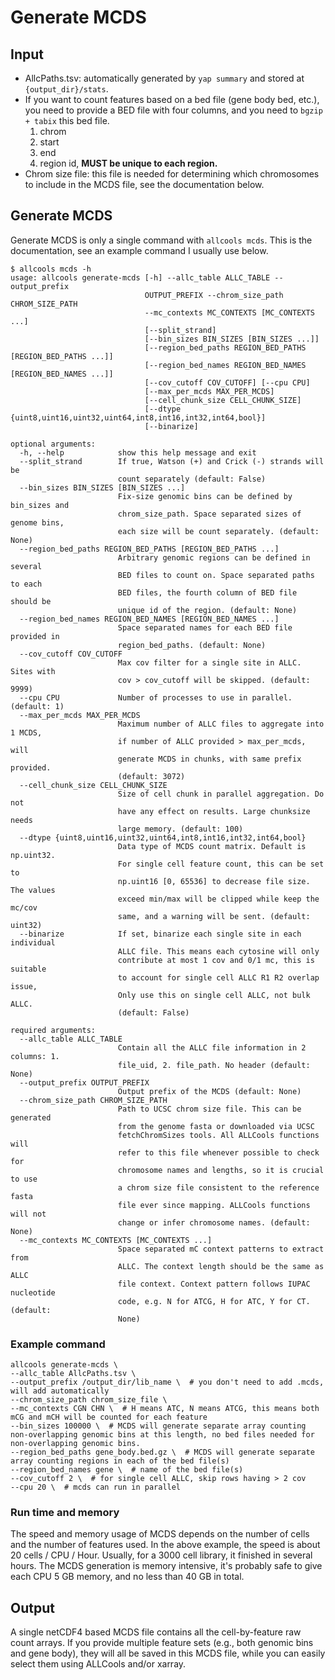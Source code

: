 # Generate MCDS

## Input

* AllcPaths.tsv: automatically generated by `yap summary` and stored at `{output_dir}/stats`.
* If you want to count features based on a bed file \(gene body bed, etc.\), you need to provide a BED file with four columns, and you need to `bgzip + tabix` this bed file.
  1. chrom
  2. start
  3. end
  4. region id, **MUST be unique to each region.**
* Chrom size file: this file is needed for determining which chromosomes to include in the MCDS file, see the documentation below.

## Generate MCDS

Generate MCDS is only a single command with `allcools mcds`. This is the documentation, see an example command I usually use below.

```text
$ allcools mcds -h
usage: allcools generate-mcds [-h] --allc_table ALLC_TABLE --output_prefix
                              OUTPUT_PREFIX --chrom_size_path CHROM_SIZE_PATH
                              --mc_contexts MC_CONTEXTS [MC_CONTEXTS ...]
                              [--split_strand]
                              [--bin_sizes BIN_SIZES [BIN_SIZES ...]]
                              [--region_bed_paths REGION_BED_PATHS [REGION_BED_PATHS ...]]
                              [--region_bed_names REGION_BED_NAMES [REGION_BED_NAMES ...]]
                              [--cov_cutoff COV_CUTOFF] [--cpu CPU]
                              [--max_per_mcds MAX_PER_MCDS]
                              [--cell_chunk_size CELL_CHUNK_SIZE]
                              [--dtype {uint8,uint16,uint32,uint64,int8,int16,int32,int64,bool}]
                              [--binarize]

optional arguments:
  -h, --help            show this help message and exit
  --split_strand        If true, Watson (+) and Crick (-) strands will be
                        count separately (default: False)
  --bin_sizes BIN_SIZES [BIN_SIZES ...]
                        Fix-size genomic bins can be defined by bin_sizes and
                        chrom_size_path. Space separated sizes of genome bins,
                        each size will be count separately. (default: None)
  --region_bed_paths REGION_BED_PATHS [REGION_BED_PATHS ...]
                        Arbitrary genomic regions can be defined in several
                        BED files to count on. Space separated paths to each
                        BED files, the fourth column of BED file should be
                        unique id of the region. (default: None)
  --region_bed_names REGION_BED_NAMES [REGION_BED_NAMES ...]
                        Space separated names for each BED file provided in
                        region_bed_paths. (default: None)
  --cov_cutoff COV_CUTOFF
                        Max cov filter for a single site in ALLC. Sites with
                        cov > cov_cutoff will be skipped. (default: 9999)
  --cpu CPU             Number of processes to use in parallel. (default: 1)
  --max_per_mcds MAX_PER_MCDS
                        Maximum number of ALLC files to aggregate into 1 MCDS,
                        if number of ALLC provided > max_per_mcds, will
                        generate MCDS in chunks, with same prefix provided.
                        (default: 3072)
  --cell_chunk_size CELL_CHUNK_SIZE
                        Size of cell chunk in parallel aggregation. Do not
                        have any effect on results. Large chunksize needs
                        large memory. (default: 100)
  --dtype {uint8,uint16,uint32,uint64,int8,int16,int32,int64,bool}
                        Data type of MCDS count matrix. Default is np.uint32.
                        For single cell feature count, this can be set to
                        np.uint16 [0, 65536] to decrease file size. The values
                        exceed min/max will be clipped while keep the mc/cov
                        same, and a warning will be sent. (default: uint32)
  --binarize            If set, binarize each single site in each individual
                        ALLC file. This means each cytosine will only
                        contribute at most 1 cov and 0/1 mc, this is suitable
                        to account for single cell ALLC R1 R2 overlap issue,
                        Only use this on single cell ALLC, not bulk ALLC.
                        (default: False)

required arguments:
  --allc_table ALLC_TABLE
                        Contain all the ALLC file information in 2 columns: 1.
                        file_uid, 2. file_path. No header (default: None)
  --output_prefix OUTPUT_PREFIX
                        Output prefix of the MCDS (default: None)
  --chrom_size_path CHROM_SIZE_PATH
                        Path to UCSC chrom size file. This can be generated
                        from the genome fasta or downloaded via UCSC
                        fetchChromSizes tools. All ALLCools functions will
                        refer to this file whenever possible to check for
                        chromosome names and lengths, so it is crucial to use
                        a chrom size file consistent to the reference fasta
                        file ever since mapping. ALLCools functions will not
                        change or infer chromosome names. (default: None)
  --mc_contexts MC_CONTEXTS [MC_CONTEXTS ...]
                        Space separated mC context patterns to extract from
                        ALLC. The context length should be the same as ALLC
                        file context. Context pattern follows IUPAC nucleotide
                        code, e.g. N for ATCG, H for ATC, Y for CT. (default:
                        None)
```

### Example command

```text
allcools generate-mcds \
--allc_table AllcPaths.tsv \
--output_prefix /output_dir/lib_name \  # you don't need to add .mcds, will add automatically
--chrom_size_path chrom_size_file \
--mc_contexts CGN CHN \  # H means ATC, N means ATCG, this means both mCG and mCH will be counted for each feature
--bin_sizes 100000 \  # MCDS will generate separate array counting non-overlapping genomic bins at this length, no bed files needed for non-overlapping genomic bins.
--region_bed_paths gene_body.bed.gz \  # MCDS will generate separate array counting regions in each of the bed file(s) 
--region_bed_names gene \  # name of the bed file(s)
--cov_cutoff 2 \  # for single cell ALLC, skip rows having > 2 cov
--cpu 20 \  # mcds can run in parallel
```

### Run time and memory

The speed and memory usage of MCDS depends on the number of cells and the number of features used. In the above example, the speed is about 20 cells / CPU / Hour. Usually, for a 3000 cell library, it finished in several hours. The MCDS generation is memory intensive, it's probably safe to give each CPU 5 GB memory, and no less than 40 GB in total. 

## Output

A single netCDF4 based MCDS file contains all the cell-by-feature raw count arrays. If you provide multiple feature sets \(e.g., both genomic bins and gene body\), they will all be saved in this MCDS file, while you can easily select them using ALLCools and/or xarray.

